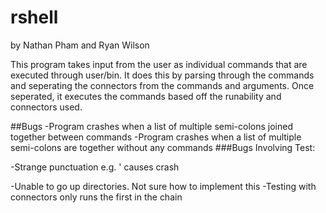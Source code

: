 # rshell


 by Nathan Pham and Ryan Wilson

This program takes input from the user as individual commands that are executed through user/bin.
It does this by parsing through the commands and seperating the connectors from the commands and arguments.
Once seperated, it executes the commands based off the runability and connectors used.


##Bugs
-Program crashes when a list of multiple semi-colons joined together between commands
-Program crashes when a list of multiple semi-colons are together without any commands
###Bugs Involving Test:

-Strange punctuation e.g. ' causes crash

-Unable to go up directories. Not sure how to implement this
-Testing with connectors only runs the first in the chain